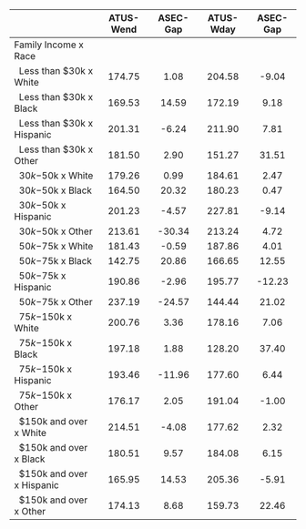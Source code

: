 
|                      |    ATUS-Wend |     ASEC-Gap |    ATUS-Wday |     ASEC-Gap |
| -------------------- | :----------: | :----------: | :----------: | :----------: |
| Family Income x Race |              |              |              |              |
| &nbsp;&nbsp;Less than $30k x White |       174.75 |         1.08 |       204.58 |        -9.04 |
| &nbsp;&nbsp;Less than $30k x Black |       169.53 |        14.59 |       172.19 |         9.18 |
| &nbsp;&nbsp;Less than $30k x Hispanic |       201.31 |        -6.24 |       211.90 |         7.81 |
| &nbsp;&nbsp;Less than $30k x Other |       181.50 |         2.90 |       151.27 |        31.51 |
| &nbsp;&nbsp;$30k-$50k x White |       179.26 |         0.99 |       184.61 |         2.47 |
| &nbsp;&nbsp;$30k-$50k x Black |       164.50 |        20.32 |       180.23 |         0.47 |
| &nbsp;&nbsp;$30k-$50k x Hispanic |       201.23 |        -4.57 |       227.81 |        -9.14 |
| &nbsp;&nbsp;$30k-$50k x Other |       213.61 |       -30.34 |       213.24 |         4.72 |
| &nbsp;&nbsp;$50k-$75k x White |       181.43 |        -0.59 |       187.86 |         4.01 |
| &nbsp;&nbsp;$50k-$75k x Black |       142.75 |        20.86 |       166.65 |        12.55 |
| &nbsp;&nbsp;$50k-$75k x Hispanic |       190.86 |        -2.96 |       195.77 |       -12.23 |
| &nbsp;&nbsp;$50k-$75k x Other |       237.19 |       -24.57 |       144.44 |        21.02 |
| &nbsp;&nbsp;$75k-$150k x White |       200.76 |         3.36 |       178.16 |         7.06 |
| &nbsp;&nbsp;$75k-$150k x Black |       197.18 |         1.88 |       128.20 |        37.40 |
| &nbsp;&nbsp;$75k-$150k x Hispanic |       193.46 |       -11.96 |       177.60 |         6.44 |
| &nbsp;&nbsp;$75k-$150k x Other |       176.17 |         2.05 |       191.04 |        -1.00 |
| &nbsp;&nbsp;$150k and over x White |       214.51 |        -4.08 |       177.62 |         2.32 |
| &nbsp;&nbsp;$150k and over x Black |       180.51 |         9.57 |       184.08 |         6.15 |
| &nbsp;&nbsp;$150k and over x Hispanic |       165.95 |        14.53 |       205.36 |        -5.91 |
| &nbsp;&nbsp;$150k and over x Other |       174.13 |         8.68 |       159.73 |        22.46 |

